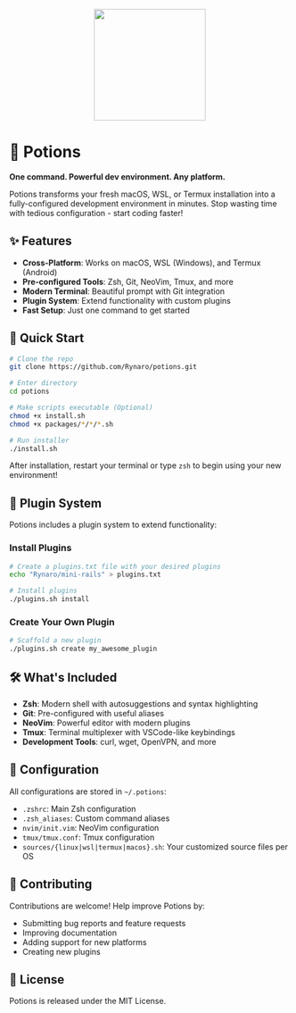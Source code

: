 <p align="center"><img src="https://github.com/user-attachments/assets/8d81012c-41d8-4db9-b801-db40ef52be0b" height="200" /></p>

# 🧪 Potions

**One command. Powerful dev environment. Any platform.**

Potions transforms your fresh macOS, WSL, or Termux installation into a fully-configured development environment in minutes. Stop wasting time with tedious configuration - start coding faster!

## ✨ Features

- **Cross-Platform**: Works on macOS, WSL (Windows), and Termux (Android)
- **Pre-configured Tools**: Zsh, Git, NeoVim, Tmux, and more
- **Modern Terminal**: Beautiful prompt with Git integration
- **Plugin System**: Extend functionality with custom plugins
- **Fast Setup**: Just one command to get started

## 🚀 Quick Start

```bash
# Clone the repo
git clone https://github.com/Rynaro/potions.git

# Enter directory
cd potions

# Make scripts executable (Optional)
chmod +x install.sh
chmod +x packages/*/*/*.sh

# Run installer
./install.sh
```

After installation, restart your terminal or type `zsh` to begin using your new environment!

## 🔌 Plugin System

Potions includes a plugin system to extend functionality:

### Install Plugins
```bash
# Create a plugins.txt file with your desired plugins
echo "Rynaro/mini-rails" > plugins.txt

# Install plugins
./plugins.sh install
```

### Create Your Own Plugin
```bash
# Scaffold a new plugin
./plugins.sh create my_awesome_plugin
```

## 🛠️ What's Included

- **Zsh**: Modern shell with autosuggestions and syntax highlighting
- **Git**: Pre-configured with useful aliases
- **NeoVim**: Powerful editor with modern plugins
- **Tmux**: Terminal multiplexer with VSCode-like keybindings
- **Development Tools**: curl, wget, OpenVPN, and more

## 📝 Configuration

All configurations are stored in `~/.potions`:
- `.zshrc`: Main Zsh configuration
- `.zsh_aliases`: Custom command aliases
- `nvim/init.vim`: NeoVim configuration
- `tmux/tmux.conf`: Tmux configuration
- `sources/{linux|wsl|termux|macos}.sh`: Your customized source files per OS

## 🤝 Contributing

Contributions are welcome! Help improve Potions by:
- Submitting bug reports and feature requests
- Improving documentation
- Adding support for new platforms
- Creating new plugins

## 📜 License

Potions is released under the MIT License.

